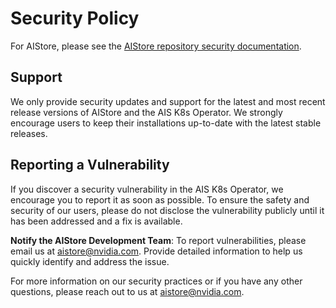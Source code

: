# Security Policy

For AIStore, please see the [AIStore repository security documentation](https://github.com/NVIDIA/aistore/blob/main/SECURITY.md).

## Support

We only provide security updates and support for the latest and most recent release versions of AIStore and the AIS K8s Operator.
We strongly encourage users to keep their installations up-to-date with the latest stable releases.


## Reporting a Vulnerability

If you discover a security vulnerability in the AIS K8s Operator, we encourage you to report it as soon as possible.
To ensure the safety and security of our users, please do not disclose the vulnerability publicly until it has been addressed and a fix is available.

**Notify the AIStore Development Team**: To report vulnerabilities, please email us at [aistore@nvidia.com](mailto:aistore@nvidia.com).
Provide detailed information to help us quickly identify and address the issue.

For more information on our security practices or if you have any other questions, please reach out to us at [aistore@nvidia.com](mailto:aistore@nvidia.com).